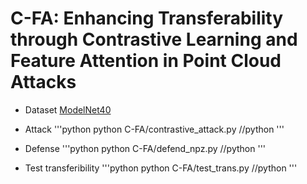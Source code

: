 # C-FA: Enhancing Transferability through Contrastive Learning and Feature Attention in Point Cloud Attacks
- Dataset
[ModelNet40](https://modelnet.cs.princeton.edu/)

- Attack
'''python
python C-FA/contrastive_attack.py //python
'''

- Defense
'''python
python C-FA/defend_npz.py //python
'''

- Test transferibility
'''python
python C-FA/test_trans.py //python
'''
